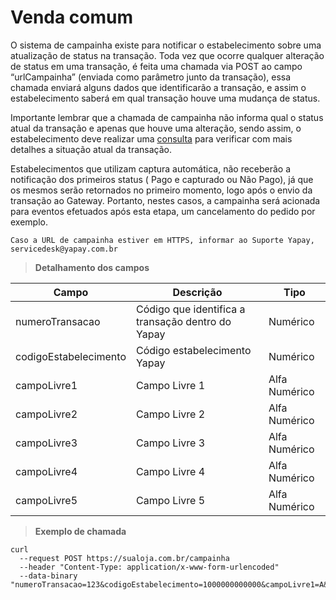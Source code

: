# Venda comum

O sistema de campainha existe para notificar o estabelecimento sobre uma atualização de status na transação. Toda vez que ocorre qualquer alteração de status em uma transação, é feita uma chamada via <span class="post">POST</span> ao campo “urlCampainha” (enviada como parâmetro junto da transação), essa chamada enviará alguns dados que identificarão a transação, e assim o estabelecimento saberá em qual transação houve uma mudança de status.

Importante lembrar que a chamada de campainha não informa qual o status atual da transação e apenas que houve uma alteração, sendo assim, o estabelecimento deve realizar uma [consulta](api-consultar-transacao.md) para verificar com mais detalhes a situação atual da transação.

Estabelecimentos que utilizam captura automática, não receberão a notificação dos primeiros status ( Pago e capturado ou Não Pago), já que os mesmos serão retornados no primeiro momento, logo após o envio da transação ao Gateway.
Portanto, nestes casos, a campainha será acionada para eventos efetuados após esta etapa, um cancelamento do pedido por exemplo.

`Caso a URL de campainha estiver em HTTPS, informar ao Suporte Yapay, servicedesk@yapay.com.br`

> **Detalhamento dos campos**

Campo | Descrição | Tipo
----- | --------- | -------
numeroTransacao|	Código que identifica a transação dentro do Yapay|	Numérico
codigoEstabelecimento|	Código estabelecimento Yapay|	Numérico
campoLivre1|	Campo Livre 1|	Alfa Numérico
campoLivre2|	Campo Livre 2|	Alfa Numérico
campoLivre3|	Campo Livre 3|	Alfa Numérico
campoLivre4|	Campo Livre 4|  Alfa Numérico
campoLivre5|	Campo Livre 5|	Alfa Numérico


> **Exemplo de chamada**


```curl
curl
  --request POST https://sualoja.com.br/campainha
  --header "Content-Type: application/x-www-form-urlencoded"
  --data-binary
"numeroTransacao=123&codigoEstabelecimento=1000000000000&campoLivre1=A&campoLivre2=B&campoLivre3"
```
